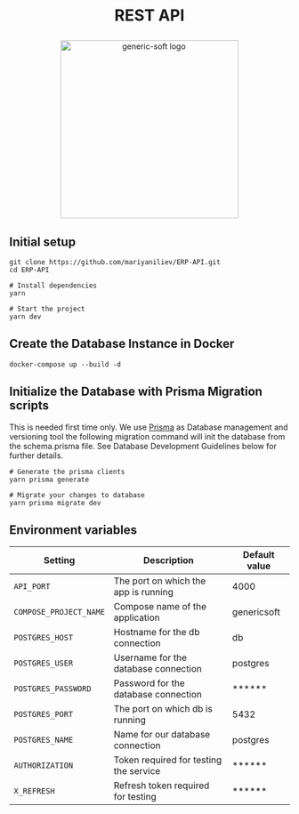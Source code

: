 <h1><p align="center">
  REST API
</p></h1>

<p align="center">
  <a href="https://genericsoft.bg/" target="blank"><img src="https://i.postimg.cc/hj6JSw-tv/gs.png" width="320" alt="generic-soft logo" /></a>
</p>

## Initial setup

```shell
git clone https://github.com/mariyaniliev/ERP-API.git
cd ERP-API

# Install dependencies
yarn

# Start the project
yarn dev
```

## Create the Database Instance in Docker

```shell
docker-compose up --build -d 
```

## Initialize the Database with Prisma Migration scripts

This is needed first time only. We use [Prisma](https://www.prisma.io/) as Database management and versioning tool the following migration command will init the database from the schema.prisma file. See Database Development Guidelines below for further details.

```shell
# Generate the prisma clients
yarn prisma generate

# Migrate your changes to database
yarn prisma migrate dev

```

## Environment variables

| Setting                        | Description                                                    | Default value                                                  |
| ------------------------------ | -------------------------------------------------------------- | -------------------------------------------------------------- |
| `API_PORT`                     | The port on which the app is running                           | 4000                                                           |
| `COMPOSE_PROJECT_NAME`         | Compose name of the application                                | genericsoft                                                    |
| `POSTGRES_HOST`                | Hostname for the db connection                                 | db                                                             |
| `POSTGRES_USER`                | Username for the database connection                           | postgres                                                       |
| `POSTGRES_PASSWORD`            | Password for the database connection                           | \*\*\*\*\*\*                                                   |
| `POSTGRES_PORT`                | The port on which db is running                                | 5432                                                           |
| `POSTGRES_NAME`                | Name for our database connection                               | postgres                                                       |
| `AUTHORIZATION`                | Token required for testing the service                         | \*\*\*\*\*\*                                                   |
| `X_REFRESH`                    | Refresh token required for testing                             | \*\*\*\*\*\*                                                   |

